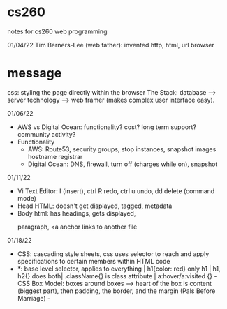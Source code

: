 # cs260
notes for cs260 web programming

01/04/22
Tim Berners-Lee (web father): invented http, html, url browser 
<html>
<head></head>
<body><h1>message</h1>
css: styling the page directly within the browser
The Stack: database —> server technology —> web framer (makes complex user interface easy). 

01/06/22
- AWS vs Digital Ocean: functionality? cost? long term support? community activity? 
- Functionality 
  - AWS: Route53, security groups, stop instances, snapshot images hostname registrar
  - Digital Ocean: DNS, firewall, turn off (charges while on), snapshot

01/11/22
  - Vi Text Editor: I (insert), ctrl R redo, ctrl u undo, dd delete (command mode)
  - Head HTML: doesn't get displayed, tagged, metadata 
  - Body html: has headings, gets displayed, <p> paragraph, <a anchor links to another file 
  
 01/18/22
 - CSS: cascading style sheets, css uses selector to reach and apply specifications to certain members within HTML code 
 - *: base level selector, applies to everything | h1{color: red} only h1 | h1, h2{} does both| .className{} is class attribute | a:hover/a:visited {}              - CSS Box Model: boxes around boxes --> heart of the box is content (biggest part), then padding, the border, and the margin (Pals Before Marriage)                  -                              
                                                  
  
